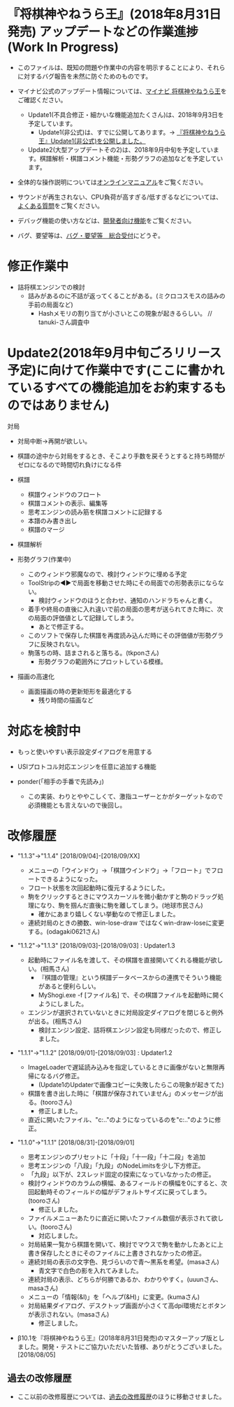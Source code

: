 ﻿
# 『将棋神やねうら王』(2018年8月31日発売) アップデートなどの作業進捗 (Work In Progress)


- このファイルは、既知の問題や作業中の内容を明示することにより、それらに対するバグ報告を未然に防ぐためのものです。

- マイナビ公式のアップデート情報については、[マイナビ 将棋神やねうら王](https://book.mynavi.jp/ec/products/detail/id=92007)をご確認ください。
  - Update1(不具合修正・細かいな機能追加たくさん)は、2018年9月3日を予定しています。
    - Update1(非公式)は、すでに公開してあります。→ [『将棋神やねうら王』Update1(非公式)を公開しました。](http://yaneuraou.yaneu.com/2018/08/31/%E3%80%8E%E5%B0%86%E6%A3%8B%E7%A5%9E%E3%82%84%E3%81%AD%E3%81%86%E3%82%89%E7%8E%8B%E3%80%8Fupdate1%E9%9D%9E%E5%85%AC%E5%BC%8F%E3%82%92%E5%85%AC%E9%96%8B%E3%81%97%E3%81%BE%E3%81%97%E3%81%9F%E3%80%82/)
  - Update2(大型アップデートその2)は、2018年9月中旬を予定しています。棋譜解析・棋譜コメント機能・形勢グラフの追加などを予定しています。
- 全体的な操作説明については[オンラインマニュアル](online_manual.md)をご覧ください。
- サウンドが再生されない、CPU負荷が高すぎる/低すぎるなどについては、[よくある質問](faq.md)をご覧ください。
- デバッグ機能の使い方などは、[開発者向け機能](dev_manual.md)をご覧ください。
- バグ、要望等は、[バグ・要望等　総合受付](https://github.com/yaneurao/MyShogi/issues/33)にどうぞ。


# 修正作業中


- 詰将棋エンジンでの検討
  - 詰みがあるのに不詰が返ってくることがある。(ミクロコスモスの詰みの手前の局面など)
    - Hashメモリの割り当てが小さいとこの現象が起きるらしい。
    // tanuki-さん調査中


# Update2(2018年9月中旬ごろリリース予定)に向けて作業中です(ここに書かれているすべての機能追加をお約束するものではありません)


対局
  - 対局中断→再開が欲しい。
  - 棋譜の途中から対局をするとき、そこより手数を戻そうとすると持ち時間がゼロになるので時間切れ負けになる件

- 棋譜
  - 棋譜ウィンドウのフロート
  - 棋譜コメントの表示、編集等
  - 思考エンジンの読み筋を棋譜コメントに記録する
  - 本譜のみ書き出し
  - 棋譜のマージ

- 棋譜解析

- 形勢グラフ(作業中)
	- このウィンドウ邪魔なので、検討ウィンドウに埋める予定
  - ToolStripの◀▶で局面を移動させた時にその局面での形勢表示にならない。
    - 検討ウィンドウのほうと合わせ、通知のハンドラちゃんと書く。
  - 着手や終局の直後に入れ違いで前の局面の思考が送られてきた時に、次の局面の評価値として記録してしまう。
    - あとで修正する。
  - このソフトで保存した棋譜を再度読み込んだ時にその評価値が形勢グラフに反映されない。
  - 駒落ちの時、詰まされると落ちる。(tkponさん)
    - 形勢グラフの範囲外にプロットしている模様。

- 描画の高速化
	- 画面描画の時の更新矩形を最適化する
		- 残り時間の描画など


# 対応を検討中


- もっと使いやすい表示設定ダイアログを用意する

- USIプロトコル対応エンジンを任意に追加する機能

- ponder(「相手の手番で先読み」)
  - この実装、わりとややこしくて、激指ユーザーとかがターゲットなので必須機能とも言えないので後回し。


# 改修履歴


- "1.1.3"→"1.1.4" [2018/09/04]-[2018/09/XX]
  - メニューの「ウインドウ」→「棋譜ウインドウ」→「フロート」でフロートできるようになった。
  - フロート状態を次回起動時に復元するようにした。
  - 駒をクリックするときにマウスカーソルを微小動かすと駒のドラッグ処理になり、駒を掴んだ直後に駒を離してしまう。(地球市民さん)
    - 確かにあまり嬉しくない挙動なので修正しました。
  - 連続対局のときの勝数、win-lose-draw ではなくwin-draw-loseに変更する。(odagaki0621さん)


- "1.1.2"→"1.1.3" [2018/09/03]-[2018/09/03] : Updater1.3
  - 起動時にファイル名を渡して、その棋譜を直接開いてくれる機能が欲しい。(相馬さん)
    - 『棋譜の管理』という棋譜データベースからの連携でそういう機能があると便利らしい。
    - MyShogi.exe -f [ファイル名] で、その棋譜ファイルを起動時に開くようにしました。
  - エンジンが選択されていないときに対局設定ダイアログを閉じると例外が出る。(相馬さん)
    - 検討エンジン設定、詰将棋エンジン設定も同様だったので、修正しました。


- "1.1.1"→"1.1.2" [2018/09/01]-[2018/09/03] : Updater1.2
  - ImageLoaderで遅延読み込みを指定しているときに画像がないと無限再帰になるバグ修正。
    - (Update1のUpdaterで画像コピーに失敗したらこの現象が起きてた)
  - 棋譜を書き出した時に「棋譜が保存されていません」のメッセージが出る。(tooroさん)
    - 修正しました。
  - 直近に開いたファイル、"c:.."のようになっているのを"c:\.."のように修正。


- "1.1.0"→"1.1.1" [2018/08/31]-[2018/09/01]
  - 思考エンジンのプリセットに「十段」「十一段」「十二段」を追加
  - 思考エンジンの「八段」「九段」のNodeLimitsを少し下方修正。
  - 「九段」以下が、2スレッド固定の探索になっていなかったの修正。
  - 検討ウィンドウのカラムの横幅、あるフィールドの横幅を0にすると、次回起動時そのフィールドの幅がデフォルトサイズに戻ってしまう。(tooroさん)
    - 修正しました。
  - ファイルメニューあたりに直近に開いたファイル数個が表示されて欲しい。(tooroさん)
    - 対応しました。
  - 対局結果一覧から棋譜を開いて、検討でマウスで駒を動かしたあとに上書き保存したときにそのファイルに上書きされなかったの修正。
  - 連続対局の表示の文字色、見づらいので青～黒系を希望。(masaさん)
    - 青文字で白色の影を入れてみました。
  - 連続対局の表示、どちらが何勝であるか、わかりやすく。(uuunさん、masaさん)
  - メニューの「情報(&I)」を「ヘルプ(&H)」に変更。(kumaさん)
  - 対局結果ダイアログ、デスクトップ画面が小さくて高dpi環境だとボタンが表示されない。(masaさん)
    - 修正しました。


- β10.1を『将棋神やねうら王』(2018年8月31日発売)のマスターアップ版としました。開発・テストにご協力いただいた皆様、ありがとうございました。[2018/08/05]


## 過去の改修履歴

- ここ以前の改修履歴については、[過去の改修履歴](過去の改修履歴.md)のほうに移動させました。
